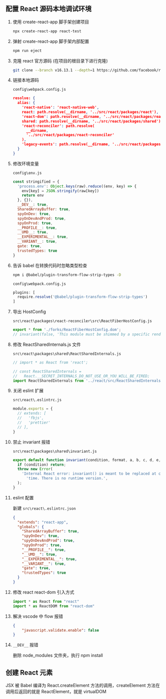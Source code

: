 ## 配置 React 源码本地调试环境

1. 使用 create-react-app 脚手架创建项目

   ```bash
   npx create-react-app react-test
   ```

2. 弹射 create-react-app 脚手架内部配置

   ```bash
   npm run eject
   ```

3. 克隆 react 官方源码 (在项目的根目录下进行克隆)

   ```bash
   git clone --branch v16.13.1 --depth=1 https://github.com/facebook/react.git src/react
   ```

4. 链接本地源码

   `config\webpack.config.js`

   ```json
   resolve: {
     alias: {
       'react-native': 'react-native-web',
       react: path.resolve(__dirname, '../src/react/packages/react'),
       'react-dom': path.resolve(__dirname, '../src/react/packages/react-dom'),
       shared: path.resolve(__dirname, '../src/react/packages/shared'),
       'react-reconciler': path.resolve(
         __dirname,
         '../src/react/packages/react-reconciler'
       ),
       'legacy-events': path.resolve(__dirname, '../src/react/packages/legacy-events')
     }
   }
   ```

5. 修改环境变量

   `config\env.js`

   ```js
   const stringified = {
     'process.env': Object.keys(raw).reduce((env, key) => {
       env[key] = JSON.stringify(raw[key])
       return env
     }, {}),
     __DEV__: true,
     SharedArrayBuffer: true,
     spyOnDev: true,
     spyOnDevAndProd: true,
     spyOnProd: true,
     __PROFILE__: true,
     __UMD__: true,
     __EXPERIMENTAL__: true,
     __VARIANT__: true,
     gate: true,
     trustedTypes: true
   }
   ```

6. 告诉 babel 在转换代码时忽略类型检查

   ```bash
   npm i @babel/plugin-transform-flow-strip-types -D
   ```

   `config\webpack.config.js`

   ```js
   plugins: [
     require.resolve('@babel/plugin-transform-flow-strip-types')
   ]
   ```

7. 导出 HostConfig

   `src\react\packages\react-reconciler\src\ReactFiberHostConfig.js`

   ```js
   export * from './forks/ReactFiberHostConfig.dom';
   // invariant(false, 'This module must be shimmed by a specific renderer.');
   ```

8. 修改 ReactSharedInternals.js 文件

   `src\react\packages\shared\ReactSharedInternals.js`

   ```js
   // import * as React from 'react';
   
   // const ReactSharedInternals =
   //   React.__SECRET_INTERNALS_DO_NOT_USE_OR_YOU_WILL_BE_FIRED;
   import ReactSharedInternals from '../react/src/ReactSharedInternals';
   ```

9. 关闭 eslint 扩展

   `src\react\.eslintrc.js`

   ```js
   module.exports = {
     // extends: [
     //   'fbjs',
     //   'prettier'
     // ],
   }
   ```

10. 禁止 invariant 报错

    `src\react\packages\shared\invariant.js`

    ```js
    export default function invariant(condition, format, a, b, c, d, e, f) {
      if (condition) return;
      throw new Error(
        'Internal React error: invariant() is meant to be replaced at compile ' +
          'time. There is no runtime version.',
      );
    }
    ```

11. eslint  配置

    新建 `src\react\.eslintrc.json`

    ```json
    {
      "extends": "react-app",
      "globals": {
        "SharedArrayBuffer": true,
        "spyOnDev": true,
        "spyOnDevAndProd": true,
        "spyOnProd": true,
        "__PROFILE__": true,
        "__UMD__": true,
        "__EXPERIMENTAL__": true,
        "__VARIANT__": true,
        "gate": true,
        "trustedTypes": true
      }
    }
    ```

12. 修改 react react-dom 引入方式

    ```js
    import * as React from "react"
    import * as ReactDOM from "react-dom"
    ```

13. 解决 vscode 中 flow 报错

    ```json
    {
    	"javascript.validate.enable": false
    }
    ```

14. `__DEV__` 报错

    删除 node_modules 文件夹，执行 npm install

## 创建 React 元素

JSX 被 Babel 编译为 React.createElement 方法的调用，createElement 方法在调用后返回的就是 ReactElement，就是 virtualDOM